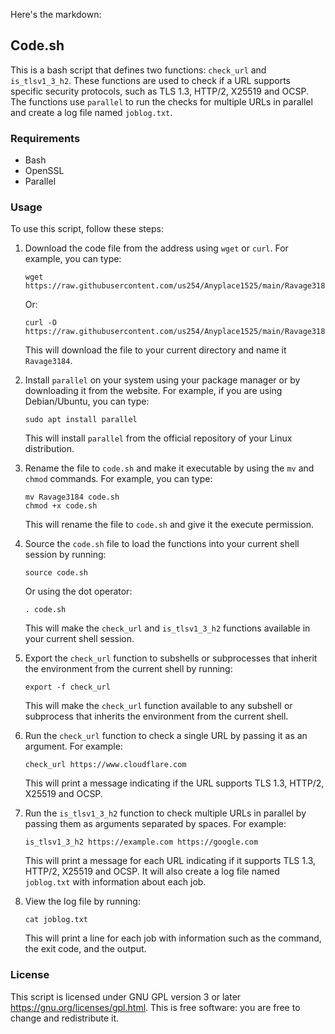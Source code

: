 Here's the markdown:


## Code.sh

This is a bash script that defines two functions: `check_url` and `is_tlsv1_3_h2`. These functions are used to check if a URL supports specific security protocols, such as TLS 1.3, HTTP/2, X25519 and OCSP. The functions use `parallel` to run the checks for multiple URLs in parallel and create a log file named `joblog.txt`.

### Requirements

- Bash
- OpenSSL
- Parallel

### Usage

To use this script, follow these steps:

1. Download the code file from the address using `wget` or `curl`. For example, you can type:
   ```
   wget https://raw.githubusercontent.com/us254/Anyplace1525/main/Ravage3184
   ````
   Or:
   ```
   curl -O https://raw.githubusercontent.com/us254/Anyplace1525/main/Ravage3184
   ````
   This will download the file to your current directory and name it `Ravage3184`.

2. Install `parallel` on your system using your package manager or by downloading it from the website. For example, if you are using Debian/Ubuntu, you can type:
   ```
   sudo apt install parallel
   ````
   This will install `parallel` from the official repository of your Linux distribution.

3. Rename the file to `code.sh` and make it executable by using the `mv` and `chmod` commands. For example, you can type:
   ```
   mv Ravage3184 code.sh
   chmod +x code.sh
   ````
   This will rename the file to `code.sh` and give it the execute permission.

4. Source the `code.sh` file to load the functions into your current shell session by running:
   ```
   source code.sh
   ````
   Or using the dot operator:
   ```
   . code.sh
   ````
   This will make the `check_url` and `is_tlsv1_3_h2` functions available in your current shell session.

5. Export the `check_url` function to subshells or subprocesses that inherit the environment from the current shell by running:
   ```
   export -f check_url
   ````
   This will make the `check_url` function available to any subshell or subprocess that inherits the environment from the current shell.

6. Run the `check_url` function to check a single URL by passing it as an argument. For example:
   ```
   check_url https://www.cloudflare.com
   ````
   This will print a message indicating if the URL supports TLS 1.3, HTTP/2, X25519 and OCSP.

7. Run the `is_tlsv1_3_h2` function to check multiple URLs in parallel by passing them as arguments separated by spaces. For example:
   ```
   is_tlsv1_3_h2 https://example.com https://google.com
   ````
   This will print a message for each URL indicating if it supports TLS 1.3, HTTP/2, X25519 and OCSP. It will also create a log file named `joblog.txt` with information about each job.

8. View the log file by running:
   ```
   cat joblog.txt
   ````
   This will print a line for each job with information such as the command, the exit code, and the output.

### License

This script is licensed under GNU GPL version 3 or later https://gnu.org/licenses/gpl.html. This is free software: you are free to change and redistribute it.
```
